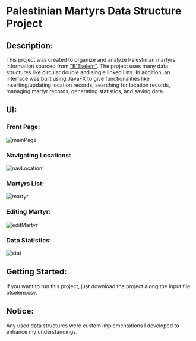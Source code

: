 # Palestinian Martyrs Data Structure Project

## Description:
This project was created to organize and analyze Palestinian martyrs information sourced from ["B'Tselem"](https://www.btselem.org/).
The project uses many data structures like circular double and single linked lists. In addition, an interface was built using JavaFX to give functionalities like
inserting/updating location records, searching for location records, managing martyr records, generating statistics, and saving data.

## UI:
### Front Page:
![mainPage](https://github.com/user-attachments/assets/8a65c6b6-9706-4ae5-9636-3b334bd107e7)

### Navigating Locations:
![navLocation'](https://github.com/user-attachments/assets/71c03927-d247-4834-a98e-7690348f6bcd)

### Martyrs List:
![martyr](https://github.com/user-attachments/assets/aed7727a-15c6-4f22-a561-c17d11302160)

### Editing Martyr:
![editMartyr](https://github.com/user-attachments/assets/264c994c-4965-468e-a223-97a17f227807)

### Data Statistics:
![stat](https://github.com/user-attachments/assets/6897c3da-9c64-4a9b-8a1c-5c998e4f98fe)


## Getting Started:
If you want to run this project, just download the project along the input file btselem.csv.

## Notice:
Any used data structures were custom implementations I developed to enhance my understandings.
